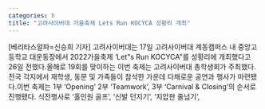 ```yaml
---
categories: h
title: "고려사이버대 가을축제 Lets Run KOCYCA 성황리 개최"
---
```

[베리타스알파=신승희 기자] 고려사이버대는 17일 고려사이버대 계동캠퍼스 내 중앙고등학교 대운동장에서 2022가을축제 ‘Let"s Run KOCYCA"를 성황리에 개최했다고 26일 전했다.올해로 19회를 맞이하는 이번 축제는 고려사이버대 총학생회가 주최했다. 전국 각지에서 재학생, 동문 및 가족들이 참석한 가운데 다채로운 공연과 행사가 마련됐다.이번 축제는 1부 ’Opening’ 2부 ‘Teamwork’, 3부 ‘Carnival & Closing’의 순서로 진행됐다. 식전행사로 ‘홀인원 골프’, ‘신발 던지기’, ‘지압판 줄넘기’,